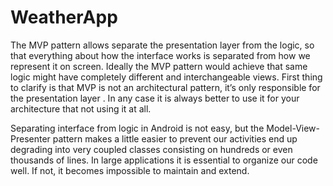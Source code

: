# WeatherApp

The MVP pattern allows separate the presentation layer from the logic, so that everything about how the interface works is separated from how we represent it on screen. Ideally the MVP pattern would achieve that same logic might have completely different and interchangeable views.
First thing to clarify is that MVP is not an architectural pattern, it’s only responsible for the presentation layer . In any case it is always better to use it for your architecture that not using it at all.

Separating interface from logic in Android is not easy, but the Model-View-Presenter pattern makes a little easier to prevent our activities end up degrading into very coupled classes consisting on hundreds or even thousands of lines. In large applications it is essential to organize our code well. If not, it becomes impossible to maintain and extend.
